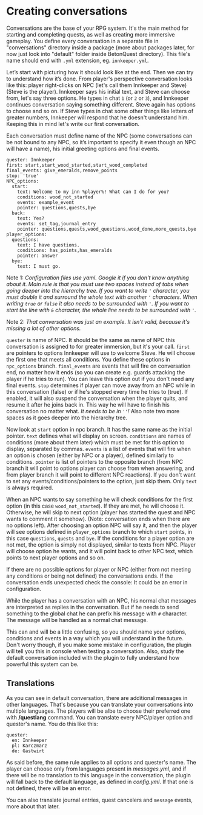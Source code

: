 # Creating conversations

Conversations are the base of your RPG system. It's the main method for starting and completing quests, as well as creating more immersive gameplay. You define every conversation in a separate file in "conversations" directory inside a package (more about packages later, for now just look into "default" folder inside BetonQuest directory). This file's name should end with `.yml` extension, eg. `innkeeper.yml`.

Let’s start with picturing how it should look like at the end. Then we can try to understand how it’s done. From player's perspective conversation looks like this: player right-clicks on NPC (let's call them Innkeeper and Steve) (Steve is the player). Innkeeper says his initial text, and Steve can choose from, let's say three options. He types in chat `1` (or `2` or `3`), and Innkeeper continues conversation saying something different. Steve again has options to choose and so on. If Steve types in chat some other things like letters of greater numbers, Innkeeper will respond that he doesn't understand him. Keeping this in mind let's write our first conversation.

Each conversation must define name of the NPC (some conversations can be not bound to any NPC, so it’s important to specify it even though an NPC will have a name), his initial greeting options and final events.

    quester: Innkeeper
    first: start,start_wood_started,start_wood_completed
    final_events: give_emeralds,remove_points
    stop: 'true'
    NPC_options:
      start:
        text: Welcome to my inn %player%! What can I do for you?
        conditions: wood_not_started
        events: example_event
        pointer: questions,quests,bye
      back:
        text: Yes?
        events: set_tag,journal_entry
        pointer: questions,quests,wood_questions,wood_done,more_quests,bye
    player_options:
      questions:
        text: I have questions.
        conditions: has_points,has_emeralds
        pointer: answer
      bye:
        text: I must go.

Note 1: _Configuration files use yaml. Google it if you don't know anything about it. Main rule is that you must use two spaces instead of tabs when going deeper into the hierarchy tree. If you want to write `'` character, you must double it and surround the whole text with another `'` characters. When writing `true` or `false` it also needs to be surrounded with `'`. If you want to start the line with `&` character, the whole line needs to be surrounded with `'`._

Note 2: _That conversation was just an example. It isn't valid, because it's missing a lot of other options._

`quester` is name of NPC. It should be the same as name of NPC this conversation is assigned to for greater immersion, but it's your call. `first` are pointers to options Innkeeper will use to welcome Steve. He will choose the first one that meets all conditions. You define these options in `npc_options` branch. `final_events` are events that will fire on conversation end, no matter how it ends (so you can create e.g. guards attacking the player if he tries to run). You can leave this option out if you don't need any final events. `stop` determines if player can move away from an NPC while in this conversation (false) or if he's stopped every time he tries to (true). If enabled, it will also suspend the conversation when the player quits, and resume it after he joins back in. This way he will have to finish his conversation no matter what. _It needs to be in `''`!_ Also note two more spaces as it goes deeper into the hierarchy tree.

Now look at `start` option in npc branch. It has the same name as the initial pointer. `text` defines what will display on screen. `conditions` are names of conditions (more about them later) which must be met for this option to display, separated by commas. `events` is a list of events that will fire when an option is chosen (either by NPC or a player), defined similarly to conditions. `pointer` is list of pointers to the opposite branch (from NPC branch it will point to options player can choose from when answering, and from player branch it will point to different NPC reactions). If you don't want to set any events/conditions/pointers to the option, just skip them. Only `text` is always required.

When an NPC wants to say something he will check conditions for the first option (in this case `wood_not_started`). If they are met, he will choose it. Otherwise, he will skip to next option (player has started the quest and NPC wants to comment it somehow). (Note: conversation ends when there are no options left). After choosing an option NPC will say it, and then the player will see options defined in `player_options` branch to which `start` points, in this case `questions`, `quests` and `bye`. If the conditions for a player option are not met, the option is simply not displayed, similar to texts from NPC. Player will choose option he wants, and it will point back to other NPC text, which points to next player options and so on.

If there are no possible options for player or NPC (either from not meeting any conditions or being not defined) the conversations ends. If the conversation ends unexpected check the console: It could be an error in configuration.

While the player has a conversation with an NPC, his normal chat messages are interpreted as replies in the conversation. But if he needs to send something to the global chat he can prefix his message with `#` character. The message will be handled as a normal chat message.

This can and will be a little confusing, so you should name your options, conditions and events in a way which you will understand in the future. Don't worry though, if you make some mistake in configuration, the plugin will tell you this in console when testing a conversation. Also, study the default conversation included with the plugin to fully understand how powerful this system can be.

## Translations

As you can see in default conversation, there are additional messages in other languages. That's because you can translate your conversations into multiple languages. The players will be albe to choose their preferred one with **/questlang** command. You can translate every NPC/player option and quester's name. You do this like this:

    quester:
      en: Innkeeper
      pl: Karczmarz
      de: Gastwirt

As said before, the same rule applies to all options and quester's name. The player can choose only from languages present in _messages.yml_, and if there will be no translation to this language in the conversation, the plugin will fall back to the default language, as defined in _config.yml_. If that one is not defined, there will be an error.

You can also translate journal entries, quest cancelers and `message` events, more about that later.
